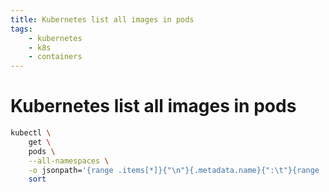 ```yaml
---
title: Kubernetes list all images in pods
tags:
    - kubernetes
    - k8s
    - containers
---
```


# Kubernetes list all images in pods

~~~ bash
kubectl \
    get \
    pods \
    --all-namespaces \
    -o jsonpath='{range .items[*]}{"\n"}{.metadata.name}{":\t"}{range .spec.containers[*]}{.image}{", "}{end}{end}' | \
    sort
~~~
